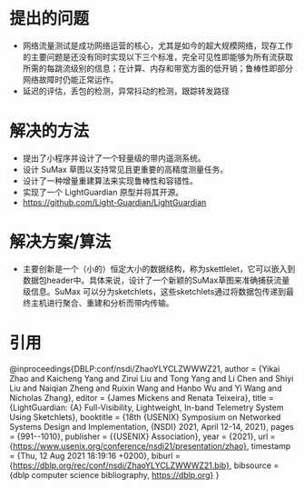 # 提出的问题
- 网络流量测试是成功网络运营的核心，尤其是如今的超大规模网络，现存工作的主要问题是还没有同时实现以下三个标准，完全可见性即能够为所有流获取所需的每跳流级别的信息；在计算、内存和带宽方面的低开销；鲁棒性即部分网络故障时仍能正常运作。
- 延迟的评估，丢包的检测，异常抖动的检测，跟踪转发路径

# 解决的方法
- 提出了小程序并设计了一个轻量级的带内遥测系统。
- 设计 SuMax 草图以支持常见且更重要的高精度测量任务。
- 设计了一种增量重建算法来实现鲁棒性和容错性。
- 实现了一个 LightGuardian 原型并将其开源。
- https://github.com/Light-Guardian/LightGuardian

# 解决方案/算法
- 主要创新是一个（小的）恒定大小的数据结构，称为skettlelet，它可以嵌入到数据包header中。具体来说，设计了一个新颖的SuMax草图来准确捕获流量级信息。SuMax 可以分为sketchlets，这些sketchlets通过将数据包传递到最终主机进行聚合、重建和分析而带内传输。

# 引用
@inproceedings{DBLP:conf/nsdi/ZhaoYLYCLZWWWZ21,
  author    = {Yikai Zhao and
               Kaicheng Yang and
               Zirui Liu and
               Tong Yang and
               Li Chen and
               Shiyi Liu and
               Naiqian Zheng and
               Ruixin Wang and
               Hanbo Wu and
               Yi Wang and
               Nicholas Zhang},
  editor    = {James Mickens and
               Renata Teixeira},
  title     = {LightGuardian: {A} Full-Visibility, Lightweight, In-band Telemetry
               System Using Sketchlets},
  booktitle = {18th {USENIX} Symposium on Networked Systems Design and Implementation,
               {NSDI} 2021, April 12-14, 2021},
  pages     = {991--1010},
  publisher = {{USENIX} Association},
  year      = {2021},
  url       = {https://www.usenix.org/conference/nsdi21/presentation/zhao},
  timestamp = {Thu, 12 Aug 2021 18:19:16 +0200},
  biburl    = {https://dblp.org/rec/conf/nsdi/ZhaoYLYCLZWWWZ21.bib},
  bibsource = {dblp computer science bibliography, https://dblp.org}
}